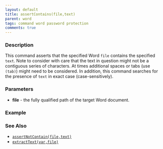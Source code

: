 ```yaml
---
layout: default
title: assertContains(file,text)
parent: word
tags: command word password protection
comments: true
---
```



### Description
This command asserts that the specified Word `file` contains the specified `text`. Note to consider with care that the
text in question might not be a contiguous series of characters. At times additional spaces or tabs (use `(tab)`) might
need to be considered. In addition, this command searches for the presence of `text` in exact case (case-sensitively).


### Parameters
- **file** - the fully qualified path of the target Word document.


### Example


### See Also
- [`assertNotContain(file,text)`](assertNotContain(file,text))
- [`extractText(var,file)`](extractText(var,file))
